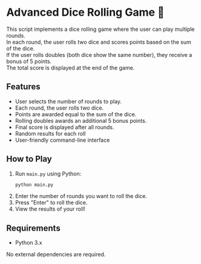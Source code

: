 # Advanced Dice Rolling Game 🎲

This script implements a dice rolling game where the user can play multiple rounds.  
In each round, the user rolls two dice and scores points based on the sum of the dice.  
If the user rolls doubles (both dice show the same number), they receive a bonus of 5 points.  
The total score is displayed at the end of the game.

## Features

- User selects the number of rounds to play.
- Each round, the user rolls two dice.
- Points are awarded equal to the sum of the dice.
- Rolling doubles awards an additional 5 bonus points.
- Final score is displayed after all rounds.
- Random results for each roll
- User-friendly command-line interface

## How to Play

1. Run `main.py` using Python:
    ```bash
    python main.py
    ```
2. Enter the number of rounds you want to roll the dice.
3. Press "Enter" to roll the dice.
4. View the results of your roll!

## Requirements

- Python 3.x

No external dependencies are required.
